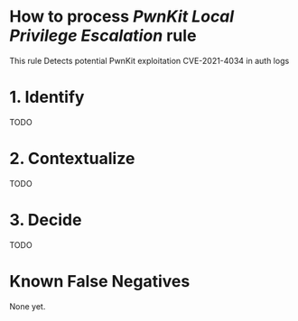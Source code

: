 # How to process *PwnKit Local Privilege Escalation* rule
This rule Detects potential PwnKit exploitation CVE-2021-4034 in auth logs

# 1. Identify
TODO

# 2. Contextualize
TODO

# 3. Decide
TODO

# Known False Negatives
None yet.
